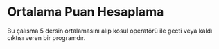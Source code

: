 # Ortalama Puan Hesaplama
Bu çalısma 5 dersin ortalamasını alıp kosul operatörü ile gecti veya kaldı cıktısı veren bir programdır.